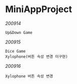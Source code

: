 # MiniAppProject

*200914*

    Up&Down Game
    
*200915*

    Dice Game
    Xylophone(버튼 속성 변경 미구현)

*200916*

    Xylophone 버튼 속성 변경

